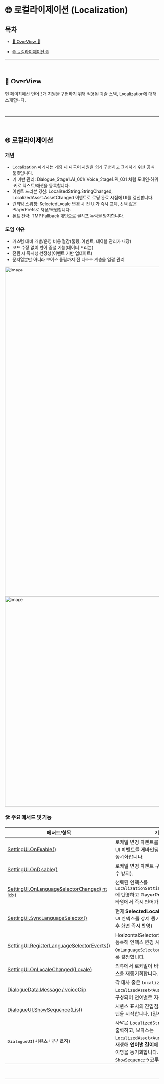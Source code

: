 # 🌐 로컬라이제이션 (Localization)

## 목차

* [🌙 OverView 🌙](#-overview-)

* [🌐 로컬라이제이션 🌐](#localization)

---

<br>

<a name="overview"></a>
## 🌙 OverView

현 페이지에선 언어 2개 지원을 구현하기 위해 적용된 기술 스택, Localization에 대해 소개합니다.

<br>

---

<br>

<a name="localization"></a>
## 🌐 로컬라이제이션 

### 개념
- Localization 패키지는 게임 내 다국어 지원을 쉽게 구현하고 관리하기 위한 공식 툴킷입니다.
- 키 기반 관리: Dialogue_Stage1.AI_001/ Voice_Stage1.Pl_001 처럼 도메인·하위·키로 텍스트/애셋을 등록합니다.
- 이벤트 드리븐 갱신: LocalizedString.StringChanged, LocalizedAsset.AssetChanged 이벤트로 로딩 완료 시점에 UI를 갱신합니다.
- 런타임 스위칭: SelectedLocale 변경 시 전 UI가 즉시 교체, 선택 값은 PlayerPrefs로 저장/복원합니다.
- 폰트 전략: TMP Fallback 체인으로 글리프 누락을 방지합니다.

### 도입 이유
- 커스텀 대비 개발/운영 비용 절감(툴링, 이벤트, 테이블 관리가 내장)
- 코드 수정 없이 언어 증설 가능(데이터 드리븐)
- 전환 시 즉시성·안정성(이벤트 기반 업데이트)
- 문자열뿐만 아니라 보이스 클립까지 전 리소스 계층을 일괄 관리

<img width="1631" height="1080" alt="image" src="https://github.com/user-attachments/assets/223fd326-af74-456f-a119-3119a24058f8" />
<img width="1631" height="689" alt="image" src="https://github.com/user-attachments/assets/4db520a1-aba2-41f0-af3a-ffdc67c1ef40" />

### 🛠️ 주요 메서드 및 기능

| 메서드/항목                                                                                                                                             | 기능                                                                                                                                                     |
|----------------------------------------------------------------------------------------------------------------------------------------------------| ------------------------------------------------------------------------------------------------------------------------------------------------------ |
| [SettingUI.OnEnable()](https://github.com/Neronem/TheLastOne_Public/blob/main/Scripts/UI/Setting/SettingUI.cs#L46)                                 | 로케일 변경 이벤트를 구독하고, 언어 선택 UI 이벤트를 재바인딩한 뒤 현재 로케일과 동기화합니다.                                                                                                |
| [SettingUI.OnDisable()](https://github.com/Neronem/TheLastOne_Public/blob/main/Scripts/UI/Setting/SettingUI.cs#L53)                                | 로케일 변경 이벤트 구독을 해제합니다(누수 방지).                                                                                                                           |
| [SettingUI.OnLanguageSelectorChanged(int idx)](https://github.com/Neronem/TheLastOne_Public/blob/main/Scripts/UI/Setting/SettingUI.cs#L87)         | 선택된 인덱스를 `LocalizationSettings.SelectedLocale`에 반영하고 PlayerPrefs에 저장합니다. 런타임에서 즉시 언어가 전환됩니다.                                                   |
| [SettingUI.SyncLanguageSelector()](https://github.com/Neronem/TheLastOne_Public/blob/main/Scripts/UI/Setting/SettingUI.cs#L77)                     | 현재 **SelectedLocale**을 읽어 언어 선택 UI 인덱스를 강제 동기화합니다. (언어 전환 후 화면 즉시 반영)                                                                                  |
| [SettingUI.RegisterLanguageSelectorEvents()](https://github.com/Neronem/TheLastOne_Public/blob/main/Scripts/UI/Setting/SettingUI.cs#L63)           | HorizontalSelector의 각 아이템에 콜백을 등록해 인덱스 변경 시 `OnLanguageSelectorChanged`가 호출되도록 설정합니다.                                                                  |
| [SettingUI.OnLocaleChanged(Locale)](https://github.com/Neronem/TheLastOne_Public/blob/main/Scripts/UI/Setting/SettingUI.cs#L58)                    | 외부에서 로케일이 바뀐 경우에도 UI 인덱스를 재동기화합니다.                                                                                                                     |
| [DialogueData.Message / voiceClip](https://github.com/Neronem/TheLastOne_Public/blob/main/Scripts/Dialogue/DialogueData.cs#L10)                    | 각 대사 줄은 `LocalizedString`(자막)과 `LocalizedAsset<AudioClip>`(보이스)로 구성되어 언어별로 자동 교체됩니다.                                                                   |
| [DialogueUI.ShowSequence(List<DialogueData>)](https://github.com/Neronem/TheLastOne_Public/blob/main/Scripts/UI/InGame/Dialogue/DialogueUI.cs#L94) | 시퀀스 표시의 진입점. 페이드 준비 후 코루틴을 시작합니다. (일시정지 시 가드)                                                                                                          |
| `DialogueUI`(시퀀스 내부 로직)                                                                                                                            | 자막은 `LocalizedString` 값 로딩 완료 시 출력하고, 보이스는 `LocalizedAsset<AudioClip>` 로딩 후 2D 재생해 **언어별 길이**에 맞춰 대기·타자기 타이밍을 동기화합니다. (구조는 `ShowSequence`→코루틴 흐름에 포함)  |

<br>

---

